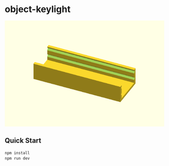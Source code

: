 # object-keylight

![](./dist/index.png?raw=true)

## Quick Start

```sh
npm install
npm run dev
```
